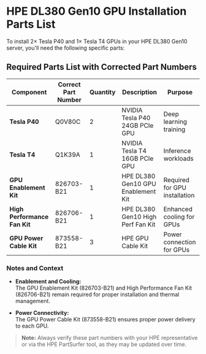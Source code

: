 # HPE DL380 Gen10 GPU Installation Parts List

To install 2× Tesla P40 and 1× Tesla T4 GPUs in your HPE DL380 Gen10 server, you'll need the following specific parts:

## Required Parts List with Corrected Part Numbers

| Component                      | Correct Part Number | Quantity | Description                        | Purpose                          |
|--------------------------------|---------------------|----------|------------------------------------|----------------------------------|
| **Tesla P40**                  | Q0V80C              | 2        | NVIDIA Tesla P40 24GB PCIe GPU     | Deep learning training           |
| **Tesla T4**                   | Q1K39A              | 1        | NVIDIA Tesla T4 16GB PCIe GPU      | Inference workloads              |
| **GPU Enablement Kit**         | 826703-B21          | 1        | HPE DL380 Gen10 GPU Enablement Kit | Required for GPU installation    |
| **High Performance Fan Kit**   | 826706-B21          | 1        | HPE DL380 Gen10 High Perf Fan Kit  | Enhanced cooling for GPUs        |
| **GPU Power Cable Kit**        | 873558-B21          | 3        | HPE GPU Cable Kit                  | Power connection for GPUs        |

### Notes and Context


- **Enablement and Cooling:**  
  The GPU Enablement Kit (826703-B21) and High Performance Fan Kit (826706-B21) remain required for proper installation and thermal management.

- **Power Connectivity:**  
  The GPU Power Cable Kit (873558-B21) ensures proper power delivery to each GPU.

> **Note:** Always verify these part numbers with your HPE representative or via the HPE PartSurfer tool, as they may be updated over time.

